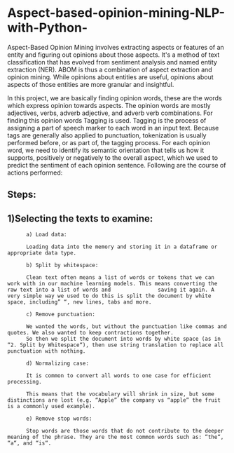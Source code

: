 # Aspect-based-opinion-mining-NLP-with-Python-
Aspect-Based Opinion Mining involves extracting aspects or features of an entity and figuring out opinions about those aspects. It's a method of text classification that has evolved from sentiment analysis and named entity extraction (NER). ABOM is thus a combination of aspect extraction and opinion mining. While opinions about entities are useful, opinions about aspects of those entities are more granular and insightful.

In this project, we are basically finding opinion words, these are the words which express opinion towards aspects. The opinion words are mostly adjectives, verbs, adverb adjective, and adverb verb combinations. For finding this opinion words Tagging is used.  Tagging is the process of assigning a part of speech marker to each word in an input text. Because tags are generally also applied to punctuation, tokenization is usually performed before, or as part of, the tagging process. For each opinion word, we need to identify its semantic orientation that tells us how it supports, positively or negatively to the overall aspect, which we used to predict the sentiment of each opinion sentence. Following are the course of actions performed:

## Steps:
## 1)Selecting the texts to examine:
          
          a) Load data: 

          Loading data into the memory and storing it in a dataframe or appropriate data type.

          b) Split by whitespace:

          Clean text often means a list of words or tokens that we can work with in our machine learning models. This means converting the raw text into a list of words and               saving it again. A very simple way we used to do this is split the document by white space, including” “, new lines, tabs and more.

          c) Remove punctuation:

          We wanted the words, but without the punctuation like commas and quotes. We also wanted to keep contractions together.
          So then we split the document into words by white space (as in “2. Split by Whitespace“), then use string translation to replace all punctuation with nothing. 

          d) Normalizing case:

          It is common to convert all words to one case for efficient processing.

          This means that the vocabulary will shrink in size, but some distinctions are lost (e.g. “Apple” the company vs “apple” the fruit is a commonly used example).

          e) Remove stop words: 

          Stop words are those words that do not contribute to the deeper meaning of the phrase. They are the most common words such as: “the“, “a“, and “is“.

